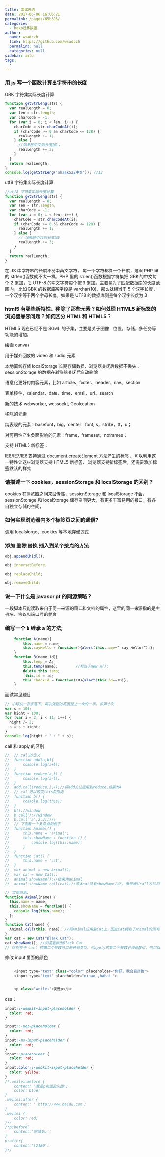 ```yaml
---
title: 面试总结
date: 2017-06-06 16:06:21
permalink: /pages/65b316/
categories:
  - hexo迁移数据
author:
  name: wsadczh
  link: https://github.com/wsadczh
  permalink: null
  categories: null
sidebar: auto
tags:
  -
---
```


### 用 js 写一个函数计算出字符串的长度

<!--more-->

GBK 字符集实际长度计算

```js
function getStrLeng(str) {
  var realLength = 0;
  var len = str.length;
  var charCode = -1;
  for (var i = 0; i < len; i++) {
    charCode = str.charCodeAt(i);
    if (charCode >= 0 && charCode <= 128) {
      realLength += 1;
    } else {
      //如果是中文则长度加2；
      realLength += 2;
    }
  }
  return realLength;
}
console.log(getStrLeng("ahaak522中文")); //12
```

utf8 字符集实际长度计算

```js
//utf8 字符集实际长度计算
function getStrLeng(str) {
  var realLength = 0;
  var len = str.length;
  var charCode = -1;
  for (var i = 0; i < len; i++) {
    charCode = str.charCodeAt(i);
    if (charCode >= 0 && charCode <= 128) {
      realLength += 1;
    } else {
      // 如果是中文则长度加3
      realLength += 3;
    }
  }
  return realLength;
}
```

在 JS 中字符串的长度不分中英文字符， 每一个字符都算一个长度，这跟 PHP 里的 strlen()函数就不太一样。PHP 里的 strlen()函数根据字符集把 GBK 的中文每个 2 累加，把 UTF-8 的中文字符每个按 3 累加。主要是为了匹配数据库的长度范围内，比如 GBK 的数据库某字段是 varchar(10)，那么就相当于 5 个汉字长度，一个汉字等于两个字母长度。如果是 UTF8 的数据库则是每个汉字长度为 3

### html5 有哪些新特性、移除了那些元素？如何处理 HTML5 新标签的浏览器兼容问题？如何区分 HTML 和 HTML5？

HTML5 现在已经不是 SGML 的子集，主要是关于图像，位置，存储，多任务等功能的增加。

绘画 canvas

用于媒介回放的 video 和 audio 元素

本地离线存储 localStorage 长期存储数据，浏览器关闭后数据不丢失；
sessionStorage 的数据在浏览器关闭后自动删除

语意化更好的内容元素，比如 article、footer、header、nav、section

表单控件，calendar、date、time、email、url、search

新的技术 webworker, websockt, Geolocation

移除的元素

纯表现的元素：basefont，big，center，font, s，strike，tt，u；

对可用性产生负面影响的元素：frame，frameset，noframes；

支持 HTML5 新标签：

IE8/IE7/IE6 支持通过 document.createElement 方法产生的标签，
可以利用这一特性让这些浏览器支持 HTML5 新标签，
浏览器支持新标签后，还需要添加标签默认的样式

### 请描述一下 cookies，sessionStorage 和 localStorage 的区别？

cookies 在浏览器之间来回传递，sessionStorage 和 localStorage 不会，  
sessionStorage 和 localStorage 储存空间更大，有更多丰富易用的接口，有各自独立存储的空间，

### 如何实现浏览器内多个标签页之间的通信?

调用 localstorge、cookies 等本地存储方式

### 添加 删除 替换 插入到某个接点的方法

```js
obj.appendChidl();

obj.innersetBefore;

obj.replaceChild;

obj.removeChild;
```

### 说一下什么是 javascript 的同源策略？

一段脚本只能读取来自于同一来源的窗口和文档的属性，这里的同一来源指的是主机名、协议和端口号的组合

### 编写一个 b 继承 a 的方法;

```js
    function A(name){
        this.name = name;
        this.sayHello = function(){alert(this.name+” say Hello!”);};
    }
    function B(name,id){
        this.temp = A;
        this.temp(name);        //相当于new A();
        delete this.temp;
         this.id = id;
        this.checkId = function(ID){alert(this.id==ID)};
    }
```

面试常见题目

```js
// 小球从一百米落下，每次弹起的高度是上一次的一半，求第十次
var s = 100;
var hight = 100;
for (var i = 2; i < 11; i++) {
  hight /= 2;
  s = s + hight;
}
console.log(hight + " + " + s);
```

call 和 apply 的区别

```js
// 	// call的定义
// 	function add(a,b){
// 		console.log(a+b);
// 	}
// 	function reduce(a,b) {
// 		console.log(a-b);
// 	}
// 	add.call(reduce,3,4);//将add方法运用到reduce,结果为4
// 	// call可以改变this的指向
// 	function b() {
// 		console.log(this);
// 	}
// 	b();//window
// 	b.call();//window
// 	b.call('a',2,3);//a
// 	// 下面看一个复杂点的例子
// 	function Animal() {
// 		this.name = 'animal';
// 		this.showName = function () {
// 			console.log(this.name);
// 		}
// 	}
// 	function Cat() {
// 		this.name = 'cat';
// 	}
// 	var animal = new Animal();
// 	var cat = new Cat();
// 	animal.showName();//结果为animal
// 	animal.showName.call(cat);//原本cat没有showName方法，但是通过call方法将animal的showName方法应用到cat上,因此结果为cat

// 实现继承:
function Animal(name) {
  this.name = name;
  this.showName = function() {
    console.log(this.name);
  };
}
function Cat(name) {
  Animal.call(this, name); //将Animal应用到Cat上，因此Cat拥有了Animal的所有属性和方法
}
var cat = new Cat("Black Cat");
cat.showName(); //浏览器弹出Black Cat
// 区别在于 call 的第二个参数可以是任意类型，而apply的第二个参数必须是数组，也可以是arguments
```

修改 input 里面的颜色

```js

    <input type="text" class="color" placeholder="你好，我会变颜色">
    <input type="text" placeholder="nihao ,hahah ">


    <p class="weilei">我是p</p>
```

css：

```css
input::-webkit-input-placeholder {
  color: red;
}

input::-moz-placeholder {
  color: red;
}
input:-ms-input-placeholder {
  color: red;
}
input::placeholder {
  color: red;
}
input.color::-webkit-input-placeholder {
  color: yellow;
}
/*.weilei:before {
	content: '我是p前面的东西';
	color: blue;
}
.weilei:after {
	content: ' http://www.baidu.com';
}
.weilei {
	color: red;
}*/
/*p:before{
	content:'网站名:';
}
p:after{
	content:'\21E0';
}*/
```

